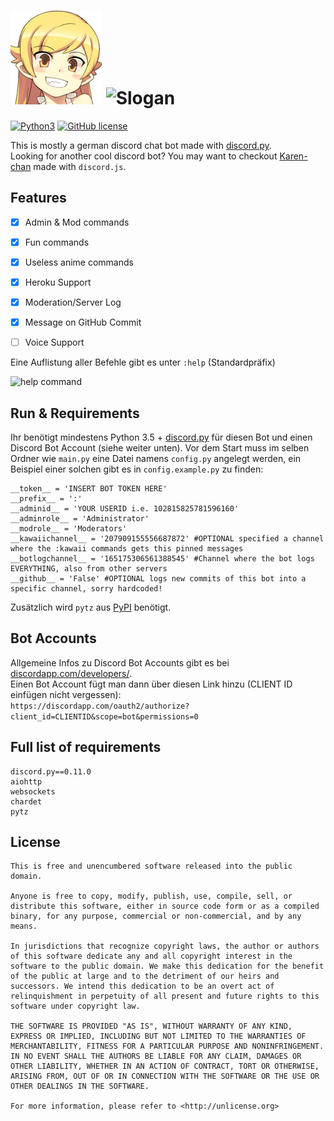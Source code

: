 ![Avatar](img/ava.png)
![Slogan](https://i.imgur.com/vfEgGLU.png)
=====================

[![Python3](https://img.shields.io/badge/python-3.5-blue.svg)](https://github.com/Der-Eddy/discord_bot)
[![GitHub license](https://img.shields.io/badge/license-Unlicense-blue.svg)](https://raw.githubusercontent.com/Der-Eddy/discord_bot/master/LICENSE)

This is mostly a german discord chat bot made with [discord.py](https://github.com/Rapptz/discord.py).  
Looking for another cool discord bot? You may want to checkout [Karen-chan](https://github.com/sn0w/Karen) made with `discord.js`.  

Features
-------------
- [x] Admin & Mod commands  
- [x] Fun commands
- [x] Useless anime commands
- [x] Heroku Support
- [x] Moderation/Server Log
- [x] Message on GitHub Commit
- [ ] Voice Support


Eine Auflistung aller Befehle gibt es unter `:help` (Standardpräfix)

![help command](https://i.imgur.com/pWCnnky.png)


Run & Requirements
-------------
Ihr benötigt mindestens Python 3.5 + [discord.py](https://github.com/Rapptz/discord.py) für diesen Bot und einen Discord Bot Account (siehe weiter unten).
Vor dem Start muss im selben Ordner wie `main.py` eine Datei namens `config.py` angelegt werden, ein Beispiel einer solchen gibt es in `config.example.py` zu finden:

    __token__ = 'INSERT BOT TOKEN HERE'
    __prefix__ = ':'
    __adminid__ = 'YOUR USERID i.e. 102815825781596160'
    __adminrole__ = 'Administrator'
    __modrole__ = 'Moderators'
    __kawaiichannel__ = '207909155556687872' #OPTIONAL specified a channel where the :kawaii commands gets this pinned messages
    __botlogchannel__ = '165175306561388545' #Channel where the bot logs EVERYTHING, also from other servers
    __github__ = 'False' #OPTIONAL logs new commits of this bot into a specific channel, sorry hardcoded!

Zusätzlich wird `pytz` aus [PyPI](https://pypi.python.org/pypi/pytz/2016.6.1) benötigt.

Bot Accounts
-------------
Allgemeine Infos zu Discord Bot Accounts gibt es bei [discordapp.com/developers/](https://discordapp.com/developers/applications/me).  
Einen Bot Account fügt man dann über diesen Link hinzu (CLIENT ID einfügen nicht vergessen):  
`https://discordapp.com/oauth2/authorize?client_id=CLIENTID&scope=bot&permissions=0`

Full list of requirements
-------------

    discord.py==0.11.0
    aiohttp
    websockets
    chardet
    pytz

License
-------------
    This is free and unencumbered software released into the public domain.

    Anyone is free to copy, modify, publish, use, compile, sell, or
    distribute this software, either in source code form or as a compiled
    binary, for any purpose, commercial or non-commercial, and by any
    means.

    In jurisdictions that recognize copyright laws, the author or authors
    of this software dedicate any and all copyright interest in the
    software to the public domain. We make this dedication for the benefit
    of the public at large and to the detriment of our heirs and
    successors. We intend this dedication to be an overt act of
    relinquishment in perpetuity of all present and future rights to this
    software under copyright law.

    THE SOFTWARE IS PROVIDED "AS IS", WITHOUT WARRANTY OF ANY KIND,
    EXPRESS OR IMPLIED, INCLUDING BUT NOT LIMITED TO THE WARRANTIES OF
    MERCHANTABILITY, FITNESS FOR A PARTICULAR PURPOSE AND NONINFRINGEMENT.
    IN NO EVENT SHALL THE AUTHORS BE LIABLE FOR ANY CLAIM, DAMAGES OR
    OTHER LIABILITY, WHETHER IN AN ACTION OF CONTRACT, TORT OR OTHERWISE,
    ARISING FROM, OUT OF OR IN CONNECTION WITH THE SOFTWARE OR THE USE OR
    OTHER DEALINGS IN THE SOFTWARE.

    For more information, please refer to <http://unlicense.org>
